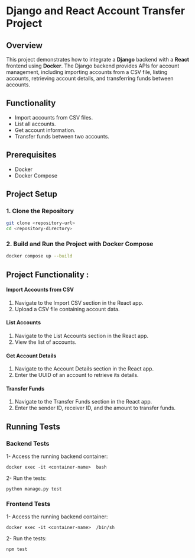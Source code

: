 # Django and React Account Transfer Project

## Overview

This project demonstrates how to integrate a **Django** backend with a **React** frontend using **Docker**. The Django backend provides APIs for account management, including importing accounts from a CSV file, listing accounts, retrieving account details, and transferring funds between accounts.


## Functionality 

- Import accounts from CSV files.
- List all accounts.
- Get account information.
- Transfer funds between two accounts.


## Prerequisites

- Docker
- Docker Compose

## Project Setup

### 1. Clone the Repository

```sh
git clone <repository-url>
cd <repository-directory>
```

### 2. Build and Run the Project with Docker Compose

``` sh
docker compose up --build
``` 


## Project Functionality :

#### Import Accounts from CSV

1. Navigate to the Import CSV section in the React app.
2. Upload a CSV file containing account data.

#### List Accounts

1. Navigate to the List Accounts section in the React app.
2. View the list of accounts.

#### Get Account Details

1. Navigate to the Account Details section in the React app.
2. Enter the UUID of an account to retrieve its details.

#### Transfer Funds

1. Navigate to the Transfer Funds section in the React app.
2. Enter the sender ID, receiver ID, and the amount to transfer funds.




## Running Tests
### Backend Tests

1- Access the running backend container:
```
docker exec -it <container-name>  bash
```
2- Run the tests:

```
python manage.py test
```


### Frontend Tests

1- Access the running backend container:
```
docker exec -it <container-name>  /bin/sh
```
2- Run the tests:

```
npm test
```
